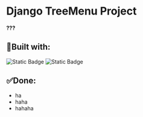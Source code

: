 
# Django TreeMenu Project

**???**

## 💪Built with:

![Static Badge](https://img.shields.io/badge/Django-1?style=flat&logo=Django&labelColor=0c4b33&color=187f58&link=https%3A%2F%2Fwww.djangoproject.com%2F)
![Static Badge](https://img.shields.io/badge/Python-1?style=flat&logo=Python&labelColor=ffd847&color=3776ab&link=https%3A%2F%2Fwww.python.org%2F)

## ✅Done:

- ha
- haha
- hahaha

